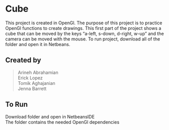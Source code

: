 # Cube
This project is created in OpenGl.
The purpose of this project is to practice OpenGl functions to create drawings.
This first part of the project shows a cube that can be moved by the keys “a-left,
s-down, d-right, w-up” and the camera can be moved with the mouse.
To run project, download all of the folder and open it in Netbeans.

## Created by
>Arineh Abrahamian</br>
>Erick Lopez</br>
>Tomik Aghajanian</br>
>Jenna Barrett</br>

## To Run
Download folder and open in NetbeansIDE</br>
The folder contains the needed OpenGl dependencies
